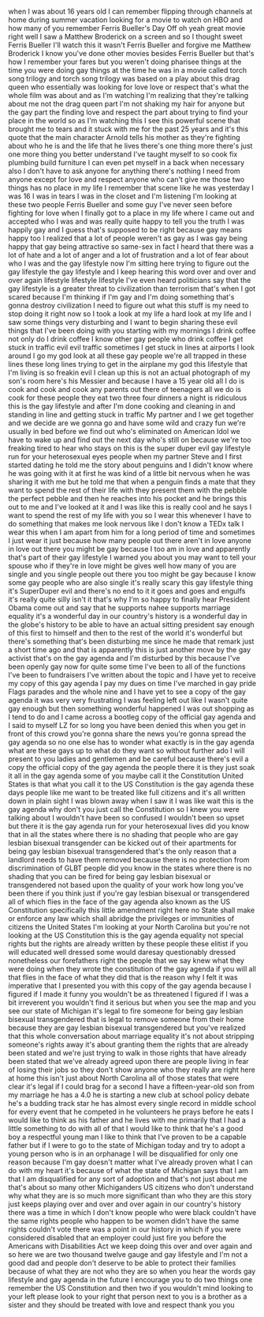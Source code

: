 
when I was about 16 years old I can
remember flipping through channels at
home during summer vacation looking for
a movie to watch on HBO and how many of
you remember Ferris Bueller&#39;s Day Off oh
yeah great movie right well I saw a
Matthew Broderick on a screen and so I
thought sweet Ferris Bueller I&#39;ll watch
this it wasn&#39;t Ferris Bueller and
forgive me Matthew Broderick I know
you&#39;ve done other movies besides Ferris
Bueller but that&#39;s how I remember your
fares but you weren&#39;t doing pharisee
things at the time you were doing gay
things at the time he was in a movie
called torch song trilogy and torch song
trilogy was based on a play about this
drag queen who essentially was looking
for love love or respect that&#39;s what the
whole film was about and as I&#39;m watching
I&#39;m realizing that they&#39;re talking about
me not the drag queen part I&#39;m not
shaking my hair for anyone but the gay
part the finding love and respect the
part about trying to find your place in
the world
so as I&#39;m watching this I see this
powerful scene that brought me to tears
and it stuck with me for the past 25
years and it&#39;s this quote that the main
character Arnold tells his mother as
they&#39;re fighting about who he is and the
life that he lives there&#39;s one thing
more there&#39;s just one more thing you
better understand I&#39;ve taught myself to
so cook fix plumbing build furniture I
can even pet myself in a back when
necessary also I don&#39;t have to ask
anyone for anything there&#39;s nothing I
need from anyone except for love and
respect anyone who can&#39;t give me those
two things has no place in my life I
remember that scene like he was
yesterday I was 16 I was in tears I was
in the closet and I&#39;m listening I&#39;m
looking at these two people Ferris
Bueller and some guy I&#39;ve never seen
before
fighting for love when I finally got to
a place in my life where I came out and
accepted who I was and was really quite
happy to tell you the truth I was
happily gay and I guess that&#39;s supposed
to be right because gay means happy too
I realized that a lot of people weren&#39;t
as gay as I was gay being happy that gay
being attractive so same-sex in fact I
heard that there was a lot of hate and a
lot of anger and a lot of frustration
and a lot of fear about who I was and
the gay lifestyle now I&#39;m sitting here
trying to figure out the gay lifestyle
the gay lifestyle and I keep hearing
this word over and over and over again
lifestyle lifestyle lifestyle I&#39;ve even
heard politicians say that the gay
lifestyle is a greater threat to
civilization than terrorism that&#39;s when
I got scared
because I&#39;m thinking if I&#39;m gay and I&#39;m
doing something that&#39;s gonna destroy
civilization I need to figure out what
this stuff is my need to stop doing it
right now
so I took a look at my life a hard look
at my life and I saw some things very
disturbing and I want to begin sharing
these evil things that I&#39;ve been doing
with you
starting with my mornings I drink coffee
not only do I drink coffee I know other
gay people who drink coffee I get stuck
in traffic evil evil traffic sometimes I
get stuck in lines at airports I look
around I go my god look at all these gay
people we&#39;re all trapped in these lines
these long lines trying to get in the
airplane my god this lifestyle that I&#39;m
living is so freakin evil I clean up
this is not an actual photograph of my
son&#39;s room
here&#39;s his Messier
and because I have a 15 year old all I
do is cook and cook and cook any parents
out there of teenagers all we do is cook
for these people they eat two three four
dinners a night is ridiculous this is
the gay lifestyle and after I&#39;m done
cooking and cleaning in and standing in
line and getting stuck in traffic My
partner and I we get together and we
decide are we gonna go and have some
wild and crazy fun we&#39;re usually in bed
before we find out who&#39;s eliminated on
American Idol we have to wake up and
find out the next day who&#39;s still on
because we&#39;re too freaking tired to hear
who stays on this is the super duper
evil gay lifestyle run for your
heterosexual eyes people
when my partner Steve and I first
started dating he told me the story
about penguins and I didn&#39;t know where
he was going with it at first he was
kind of a little bit nervous when he was
sharing it with me but he told me that
when a penguin finds a mate that they
want to spend the rest of their life
with they present them with the pebble
the perfect pebble and then he reaches
into his pocket and he brings this out
to me and I&#39;ve looked at it and I was
like this is really cool and he says I
want to spend the rest of my life with
you so I wear this whenever I have to do
something that makes me look nervous
like I don&#39;t know a TEDx talk
I wear this when I am apart from him for
a long period of time and sometimes I
just wear it just because how many
people out there aren&#39;t in love anyone
in love out there you might be gay
because I too am in love and apparently
that&#39;s part of their gay lifestyle I
warned you about
you may want to tell your spouse who if
they&#39;re in love might be gives well how
many of you are single and you single
people out there you too might be gay
because I know some gay people who are
also single it&#39;s really scary this gay
lifestyle thing it&#39;s SuperDuper evil and
there&#39;s no end to it
it goes and goes and engulfs it&#39;s really
quite silly isn&#39;t it that&#39;s why I&#39;m so
happy to finally hear President Obama
come out and say that he supports
nahee supports marriage equality it&#39;s a
wonderful day in our country&#39;s history
is a wonderful day in the globe&#39;s
history to be able to have an actual
sitting president say enough of this
first to himself and then to the rest of
the world it&#39;s wonderful but there&#39;s
something that&#39;s been disturbing me
since he made that remark just a short
time ago and that is apparently this is
just another move by the gay activist
that&#39;s on the gay agenda and I&#39;m
disturbed by this because I&#39;ve been
openly gay now for quite some time I&#39;ve
been to all of the functions I&#39;ve been
to fundraisers I&#39;ve written about the
topic and I have yet to receive my copy
of this gay agenda I pay my dues on time
I&#39;ve marched in gay pride Flags parades
and the whole nine and I have yet to see
a copy of the gay agenda it was very
very frustrating I was feeling left out
like I wasn&#39;t quite gay enough but then
something wonderful happened I was out
shopping as I tend to do and I came
across a bootleg copy of the official
gay agenda and I said to myself LZ for
so long you have been denied this when
you get in front of this crowd you&#39;re
gonna share the news you&#39;re gonna spread
the gay agenda so no one else has to
wonder what exactly is in the gay agenda
what are these gays up to what do they
want
so without further ado I will present to
you ladies and gentlemen and be careful
because there&#39;s evil a copy the official
copy of the gay agenda
the people there it is they just soak it
all in the gay agenda some of you maybe
call it the Constitution United States
is that what you call it to the US
Constitution is the gay agenda these
days people like me want to be treated
like full citizens and it&#39;s all written
down
in plain sight I was blown away when I
saw it I was like wait this is the gay
agenda why don&#39;t you just call the
Constitution so I knew you were talking
about I wouldn&#39;t have been so confused I
wouldn&#39;t been so upset but there it is
the gay agenda run for your heterosexual
lives did you know that in all the
states where there is no shading that
people who are gay lesbian bisexual
transgender can be kicked out of their
apartments for being gay lesbian
bisexual transgendered that&#39;s the only
reason that a landlord needs to have
them removed because there is no
protection from discrimination of GLBT
people did you know in the states where
there is no shading that you can be
fired for being gay lesbian bisexual or
transgendered not based upon the quality
of your work how long you&#39;ve been there
if you think just if you&#39;re gay lesbian
bisexual or transgendered all of which
flies in the face of the gay agenda also
known as the US Constitution
specifically this little amendment right
here no State shall make or enforce any
law which shall abridge the privileges
or immunities of citizens
the United States I&#39;m looking at your
North Carolina but you&#39;re not looking at
the US Constitution this is the gay
agenda equality not special rights but
the rights are already written by these
people these elitist if you will
educated well dressed
some would daresay questionably dressed
nonetheless our forefathers right the
people that we say knew what they were
doing when they wrote the constitution
of the gay agenda if you will all that
flies in the face of what they did that
is the reason why I felt it was
imperative that I presented you with
this copy of the gay agenda because I
figured if I made it funny you wouldn&#39;t
be as threatened I figured if I was a
bit irreverent you wouldn&#39;t find it
serious but when you see the map and you
see our state of Michigan it&#39;s legal to
fire someone for being gay lesbian
bisexual transgendered that is legal to
remove someone from their home because
they are gay lesbian bisexual
transgendered but you&#39;ve realized that
this whole conversation about marriage
equality
it&#39;s not about stripping someone&#39;s
rights away it&#39;s about granting them the
rights that are already been stated and
we&#39;re just trying to walk in those
rights that have already been stated
that we&#39;ve already agreed upon there are
people living in fear of losing their
jobs so they don&#39;t show anyone who they
really are right here at home
this isn&#39;t just about North Carolina all
of those states that were clear it&#39;s
legal if I could brag for a second I
have a fifteen-year-old son from my
marriage he has a 4.0 he is starting a
new club at school policy debate
he&#39;s a budding track star he has almost
every single record in middle school for
every event that he competed in he
volunteers he prays before he eats I
would like to think as his father and he
lives with me primarily that I had a
little something to do with all of that
I would like to think that he&#39;s a good
boy a respectful young man I like to
think that I&#39;ve proven to be a capable
father but if I were to go to the state
of Michigan today and try to adopt a
young person who is in an orphanage I
will be disqualified for only one reason
because I&#39;m gay doesn&#39;t matter what I&#39;ve
already proven what I can do with my
heart it&#39;s because of what the state of
Michigan says that I am that I am
disqualified for any sort of adoption
and that&#39;s not just about me that&#39;s
about so many other Michiganders US
citizens who don&#39;t understand why what
they are is so much more significant
than who they are this story just keeps
playing over and over and over again in
our country&#39;s history there was a time
in which I don&#39;t know people who were
black couldn&#39;t have the same rights
people who happen to be women didn&#39;t
have the same rights couldn&#39;t vote there
was a point in our history in which if
you were considered disabled that an
employer could just fire you before the
Americans with Disabilities Act we keep
doing this over and over again and so
here we are two thousand twelve gauge
and
gay lifestyle and I&#39;m not a good dad and
people don&#39;t deserve to be able to
protect their families because of what
they are not who they are so when you
hear the words gay lifestyle and gay
agenda in the future I encourage you to
do two things one remember the US
Constitution and then two if you
wouldn&#39;t mind looking to your left
please look to your right that person
next to you is a brother as a sister and
they should be treated with love and
respect
thank you
you
